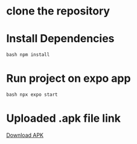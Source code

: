 # clone the repository
# Install Dependencies
  ``bash
    npm install
  ``
# Run project on expo app
 ``bash
   npx expo start
 ``
# Uploaded .apk file link
 [Download APK](https://www.upload-apk.com/Gba7EWGnxIptF5q)
